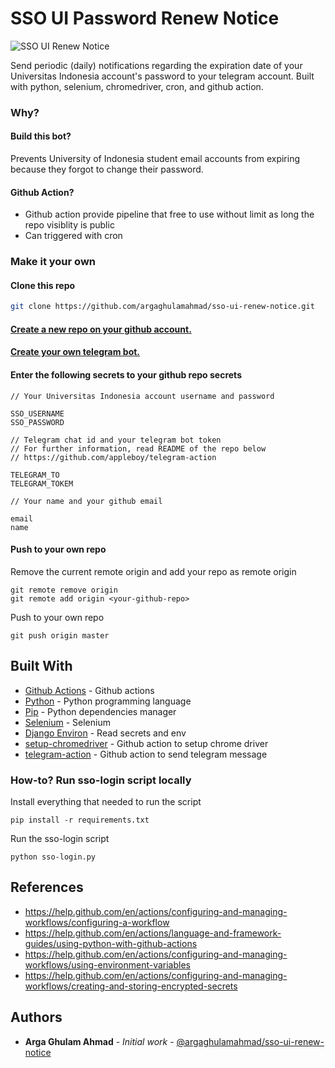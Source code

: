 # SSO UI Password Renew Notice

![SSO UI Renew Notice](https://github.com/argaghulamahmad/sso-ui-renew-notice/workflows/SSO%20UI%20Renew%20Notice/badge.svg)

Send periodic (daily) notifications regarding the expiration date of your Universitas Indonesia account's password to your telegram account.
Built with python, selenium, chromedriver, cron, and github action.

### Why?
#### Build this bot?
Prevents University of Indonesia student email accounts from expiring because they forgot to change their password.
#### Github Action?
- Github action provide pipeline that free to use without limit as long the repo visiblity is public
- Can triggered with cron

### Make it your own
#### Clone this repo

```bash
git clone https://github.com/argaghulamahmad/sso-ui-renew-notice.git
```

#### [Create a new repo on your github account.](https://help.github.com/en/github/creating-cloning-and-archiving-repositories/creating-a-new-repository)
#### [Create your own telegram bot.](https://core.telegram.org/bots)

#### Enter the following secrets to your github repo secrets

```
// Your Universitas Indonesia account username and password

SSO_USERNAME
SSO_PASSWORD
```

```
// Telegram chat id and your telegram bot token
// For further information, read README of the repo below
// https://github.com/appleboy/telegram-action

TELEGRAM_TO
TELEGRAM_TOKEM
```

```
// Your name and your github email

email
name
```

#### Push to your own repo
Remove the current remote origin and add your repo as remote origin
```
git remote remove origin
git remote add origin <your-github-repo>
```
Push to your own repo
```
git push origin master
```

## Built With

* [Github Actions](https://github.com/features/actions) - Github actions
* [Python](https://www.python.org/) - Python programming language
* [Pip](https://pip.pypa.io/en/stable/) - Python dependencies manager
* [Selenium](https://github.com/SeleniumHQ/selenium) - Selenium
* [Django Environ](https://github.com/joke2k/django-environ) - Read secrets and env
* [setup-chromedriver](https://github.com/nanasess/setup-chromedriver) - Github action to setup chrome driver
* [telegram-action](https://github.com/appleboy/telegram-action) - Github action to send telegram message

### How-to? Run sso-login script locally

Install everything that needed to run the script
```
pip install -r requirements.txt
```

Run the sso-login script
```
python sso-login.py
```

## References

* https://help.github.com/en/actions/configuring-and-managing-workflows/configuring-a-workflow
* https://help.github.com/en/actions/language-and-framework-guides/using-python-with-github-actions
* https://help.github.com/en/actions/configuring-and-managing-workflows/using-environment-variables
* https://help.github.com/en/actions/configuring-and-managing-workflows/creating-and-storing-encrypted-secrets

## Authors

* **Arga Ghulam Ahmad** - *Initial work* - [@argaghulamahmad/sso-ui-renew-notice](https://github.com/argaghulamahmad/sso-ui-renew-notice)